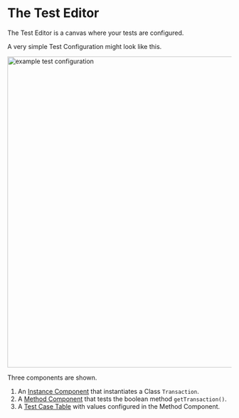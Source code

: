 # The Test Editor

The Test Editor is a canvas where your tests are configured.

A very simple Test Configuration might look like this.

<img src="example-test-config.png" alt="example test configuration" width="700"/>

Three components are shown.

1. An [Instance Component](instance-component.md) that instantiates a Class ```Transaction```.
2. A [Method Component](method-component.md) that tests the boolean method ```getTransaction()```.
3. A [Test Case Table](test-case-table.md) with values configured in the Method Component.

